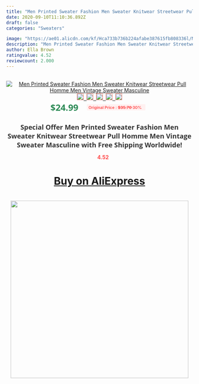 ```yaml
---
title: "Men Printed Sweater Fashion Men Sweater Knitwear Streetwear Pull Homme Men Vintage Sweater Masculine"
date: 2020-09-10T11:10:36.892Z
draft: false
categories: "Sweaters"

image: "https://ae01.alicdn.com/kf/Hca733b736b224afabe387615fb808336l/Men-Printed-Sweater-Fashion-Men-Sweater-Knitwear-Streetwear-Pull-Homme-Men-Vintage-Sweater-Masculine.png_220x220.png"
description: "Men Printed Sweater Fashion Men Sweater Knitwear Streetwear Pull Homme Men Vintage Sweater Masculine"
author: Ella Brown
ratingvalue: 4.52
reviewcount: 2.000
---
```

<br>
<div style="text-align: center;">
<a href="https://s.click.aliexpress.com/e/_AURMLj" target="_blank" rel="nofollow noopener noreferrer"><img alt="Men Printed Sweater Fashion Men Sweater Knitwear Streetwear Pull Homme Men Vintage Sweater Masculine" class="magnifier-image" src="https://ae01.alicdn.com/kf/Hca733b736b224afabe387615fb808336l/Men-Printed-Sweater-Fashion-Men-Sweater-Knitwear-Streetwear-Pull-Homme-Men-Vintage-Sweater-Masculine.png_220x220.png_640x640.jpg">
<br>
<img style="border:1px solid salmon" src="https://ae01.alicdn.com/kf/Hca733b736b224afabe387615fb808336l/Men-Printed-Sweater-Fashion-Men-Sweater-Knitwear-Streetwear-Pull-Homme-Men-Vintage-Sweater-Masculine.png_120x120.jpg">&nbsp;&nbsp;<img style="border:1px solid salmon" src="https://ae01.alicdn.com/kf/H5008afc7ac254abaab7362cda82b2f4b0/Men-Printed-Sweater-Fashion-Men-Sweater-Knitwear-Streetwear-Pull-Homme-Men-Vintage-Sweater-Masculine.jpg_120x120.jpg">&nbsp;&nbsp;<img style="border:1px solid salmon" src="https://ae01.alicdn.com/kf/He88193278c21433787aa21f0ef412534c/Men-Printed-Sweater-Fashion-Men-Sweater-Knitwear-Streetwear-Pull-Homme-Men-Vintage-Sweater-Masculine.jpg_120x120.jpg">&nbsp;&nbsp;<img style="border:1px solid salmon" src="https://ae01.alicdn.com/kf/H2ebd608dc6564f7e9dec49af04e37066i/Men-Printed-Sweater-Fashion-Men-Sweater-Knitwear-Streetwear-Pull-Homme-Men-Vintage-Sweater-Masculine.jpg_120x120.jpg">&nbsp;&nbsp;<img style="border:1px solid salmon" src="https://ae01.alicdn.com/kf/H5e6cca9a68e048889a6843f44e3967c5g/Men-Printed-Sweater-Fashion-Men-Sweater-Knitwear-Streetwear-Pull-Homme-Men-Vintage-Sweater-Masculine.jpg_120x120.jpg"></a></div><br0>
<div style="text-align: center;"><span style="background-color: white; border: 0px; box-sizing: border-box; color: seagreen; display: inline-block; font-family: &quot;open sans&quot; , &quot;arial&quot; , &quot;helvetica&quot; , sans-serif , &quot;heiti&quot;; font-size: 24px; font-stretch: inherit; font-weight: 700; line-height: inherit; margin: 0px 10px 0px 0px; padding: 0px; vertical-align: middle;">$24.99 </span>
<span style="background: rgb(255 , 241 , 241); border-radius: 3px; border: 0px; box-sizing: border-box; color: #ff4747; display: inline-block; font-family: inherit; font-size: 12px; font-stretch: inherit; font-style: inherit; font-variant: inherit; font-weight: 600; line-height: inherit; margin: 0px; padding: 2px 5px; transform: scale(0.9); vertical-align: middle;">Original Price : <b style="text-decoration: line-through;">$35.70 </b> 30%&nbsp;&nbsp;</span></div>
<h1 style="color: #333333; display: inline-block; font-family: &quot;open sans&quot; , &quot;arial&quot; , &quot;helvetica&quot; , sans-serif , &quot;heiti&quot;; font-size: 18px; font-stretch: inherit; font-weight: 700; text-align: center;">Special Offer Men Printed Sweater Fashion Men Sweater Knitwear Streetwear Pull Homme Men Vintage Sweater Masculine with Free Shipping Worldwide!</h1>
<div style="color: #ff4747; text-align: center;">
<img src="https://4.bp.blogspot.com/-M0ZcTcb-5uY/XleCXlxnR4I/AAAAAAAAAEc/OrjgMkXV1oMQFaCRZj5HQwOCBcu3w1FegCPcBGAYYCw/s1600/star.png" style="height: 15px;">&nbsp;<b>4.52</b></div>
<div class="button_cont" align="center"><a class="buynow_a" href="https://s.click.aliexpress.com/e/_AURMLj" target="_blank" rel="nofollow noopener noreferrer"><H1>Buy on AliExpress</H1></a></div><br>
<div class="separator" style="clear: both; text-align: center;">
<img src="https://lh3.googleusercontent.com/-pTy5HemUv9M/XlePHvY0dAI/AAAAAAAAAE4/0nX5iRUoIWY8eMW9Dpxeirr157OZliDIgCLcBGAsYHQ/s1600/badge.gif" width="480">
</div>
